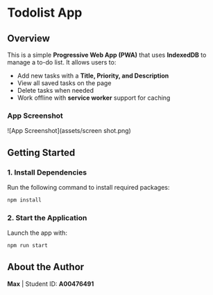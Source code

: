 # **Todolist App**

## **Overview**
This is a simple **Progressive Web App (PWA)** that uses **IndexedDB** to manage a to-do list. It allows users to:
- Add new tasks with a **Title, Priority, and Description**
- View all saved tasks on the page
- Delete tasks when needed
- Work offline with **service worker** support for caching

### **App Screenshot**
![App Screenshot](assets/screen shot.png)

## **Getting Started**

### **1. Install Dependencies**
Run the following command to install required packages:
```sh
npm install
```

### **2. Start the Application**
Launch the app with:
```sh
npm run start
```

## **About the Author**
**Max** | Student ID: **A00476491**
